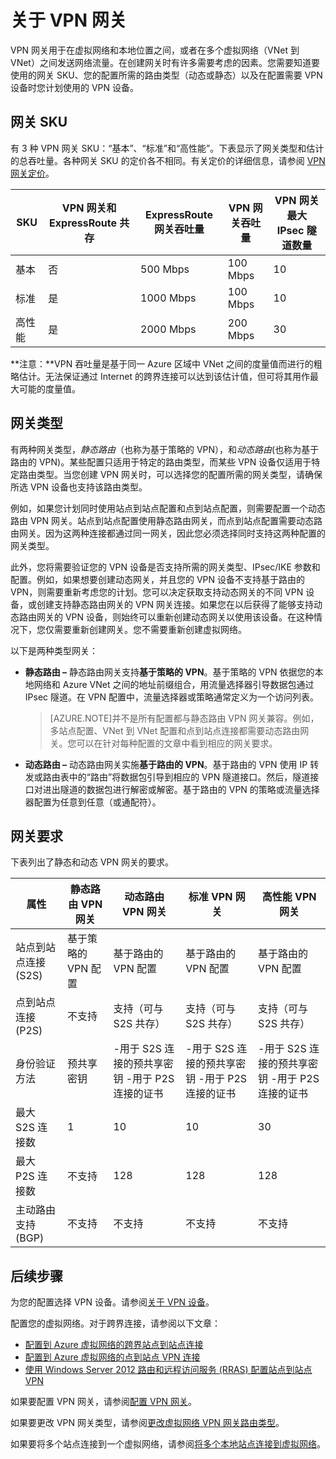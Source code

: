 <properties 
   pageTitle="关于虚拟网络的 VPN 网关 | Windows Azure"
   description="了解基本、标准和高性能 VPN 网关 SKU，VPN 网关和 ExpressRoute 共存，静态和动态网关路由类型以及虚拟网络连接的网关要求。"
   services="vpn-gateway"
   documentationCenter="na"
   authors="cherylmc"
   manager="adinah"
   editor="tysonn" />
<tags 
   ms.service="vpn-gateway"
   ms.date="07/13/2015"
   wacn.date="09/15/2015" />

# 关于 VPN 网关

VPN 网关用于在虚拟网络和本地位置之间，或者在多个虚拟网络（VNet 到 VNet）之间发送网络流量。在创建网关时有许多需要考虑的因素。您需要知道要使用的网关 SKU、您的配置所需的路由类型（动态或静态）以及在配置需要 VPN 设备时您计划使用的 VPN 设备。

## 网关 SKU
有 3 种 VPN 网关 SKU：“基本”、“标准”和“高性能”。下表显示了网关类型和估计的总吞吐量。各种网关 SKU 的定价各不相同。有关定价的详细信息，请参阅 [VPN 网关定价](http://azure.microsoft.com/pricing/details/vpn-gateway/)。

| SKU | VPN 网关和 ExpressRoute 共存 | ExpressRoute 网关吞吐量 | VPN 网关吞吐量 | VPN 网关最大 IPsec 隧道数量 |
|-------------|-----------------------------------|---------------------------------|------------------------|-------------------------------|
| 基本 | 否 | 500 Mbps | 100 Mbps | 10 |
| 标准 | 是 | 1000 Mbps | 100 Mbps | 10 |
| 高性能 | 是 | 2000 Mbps | 200 Mbps | 30 |

**注意：**VPN 吞吐量是基于同一 Azure 区域中 VNet 之间的度量值而进行的粗略估计。无法保证通过 Internet 的跨界连接可以达到该估计值，但可将其用作最大可能的度量值。

## 网关类型

有两种网关类型，*静态路由*（也称为基于策略的 VPN），和*动态路由*(也称为基于路由的 VPN)。某些配置只适用于特定的路由类型，而某些 VPN 设备仅适用于特定路由类型。当您创建 VPN 网关时，可以选择您的配置所需的网关类型，请确保所选 VPN 设备也支持该路由类型。

例如，如果您计划同时使用站点到站点配置和点到站点配置，则需要配置一个动态路由 VPN 网关。站点到站点配置使用静态路由网关，而点到站点配置需要动态路由网关。因为这两种连接都通过同一网关，因此您必须选择同时支持这两种配置的网关类型。

此外，您将需要验证您的 VPN 设备是否支持所需的网关类型、IPsec/IKE 参数和配置。例如，如果想要创建动态网关，并且您的 VPN 设备不支持基于路由的 VPN，则需要重新考虑您的计划。您可以决定获取支持动态网关的不同 VPN 设备，或创建支持静态路由网关的 VPN 网关连接。如果您在以后获得了能够支持动态路由网关的 VPN 设备，则始终可以重新创建动态网关以使用该设备。在这种情况下，您仅需要重新创建网关。您不需要重新创建虚拟网络。

以下是两种类型网关：

- **静态路由 –** 静态路由网关支持**基于策略的 VPN**。基于策略的 VPN 依据您的本地网络和 Azure VNet 之间的地址前缀组合，用流量选择器引导数据包通过 IPsec 隧道。在 VPN 配置中，流量选择器或策略通常定义为一个访问列表。

	>[AZURE.NOTE]并不是所有配置都与静态路由 VPN 网关兼容。例如，多站点配置、VNet 到 VNet 配置和点到站点连接都需要动态路由网关。您可以在针对每种配置的文章中看到相应的网关要求。

- **动态路由 –** 动态路由网关实施**基于路由的 VPN**。基于路由的 VPN 使用 IP 转发或路由表中的“路由”将数据包引导到相应的 VPN 隧道接口。然后，隧道接口对进出隧道的数据包进行解密或解密。基于路由的 VPN 的策略或流量选择器配置为任意到任意（或通配符）。

## 网关要求

下表列出了静态和动态 VPN 网关的要求。


| **属性** | **静态路由 VPN 网关** | **动态路由 VPN 网关** | **标准 VPN 网关** | **高性能 VPN 网关** |
|-----------------------------------------|--------------------------------|-----------------------------------------------------------------------|-----------------------------------|----------------------------------|
| 站点到站点连接 (S2S) | 基于策略的 VPN 配置 | 基于路由的 VPN 配置 | 基于路由的 VPN 配置 | 基于路由的 VPN 配置 |
| 点到站点连接 (P2S) | 不支持 | 支持（可与 S2S 共存） | 支持（可与 S2S 共存） | 支持（可与 S2S 共存） |
| 身份验证方法 | 预共享密钥 | -用于 S2S 连接的预共享密钥 -用于 P2S 连接的证书 | -用于 S2S 连接的预共享密钥 -用于 P2S 连接的证书 | -用于 S2S 连接的预共享密钥 -用于 P2S 连接的证书 |
| 最大 S2S 连接数 | 1 | 10 | 10 | 30 |
| 最大 P2S 连接数 | 不支持 | 128 | 128 | 128 |
| 主动路由支持 (BGP) | 不支持 | 不支持 | 不支持 | 不支持 |


## 后续步骤

为您的配置选择 VPN 设备。请参阅[关于 VPN 设备](http://go.microsoft.com/fwlink/p/?LinkID=615934)。

配置您的虚拟网络。对于跨界连接，请参阅以下文章：

- [配置到 Azure 虚拟网络的跨界站点到站点连接](/documentation/articles/vpn-gateway-site-to-site-create)
- [配置到 Azure 虚拟网络的点到站点 VPN 连接](/documentation/articles/vpn-gateway-point-to-site-create)
- [使用 Windows Server 2012 路由和远程访问服务 (RRAS) 配置站点到站点 VPN](https://msdn.microsoft.com/zh-cn/library/dn636917.aspx)

如果要配置 VPN 网关，请参阅[配置 VPN 网关](/documentation/articles/vpn-gateway-configure-vpn-gateway-mp)。

如果要更改 VPN 网关类型，请参阅[更改虚拟网络 VPN 网关路由类型](/documentation/articles/vpn-gateway-configure-vpn-gateway-mp)。

如果要将多个站点连接到一个虚拟网络，请参阅[将多个本地站点连接到虚拟网络](/documentation/articles/vpn-gateway-multi-site)。

 

<!---HONumber=67-->